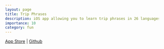 ```yaml
---
layout: page
title: Trip Phrases
description: iOS app allowing you to learn trip phrases in 26 languages. You can imitate the text to speech or just let the local people listen to it if it’s difficult for you to pronounce the phrases.
importance: 10
category: fun
---
```


<div class="caption">
    <span>
        <a href="https://apps.apple.com/us/app/trip-phrases/id909571043">App Store</a>
    </span>
    |
    <span>
        <a href="https://github.com/kenzan8000/Trip-Phrases">Github</a>
    </span>
</div>